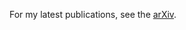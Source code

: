 For my latest publications, see the [arXiv](https://arxiv.org/search/?query=de+Felice%2C+Giovanni&searchtype=author&abstracts=show&order=-announced_date_first&size=50).

